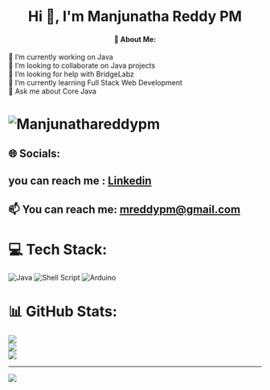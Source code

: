 <h1 align="center">Hi 👋, I'm Manjunatha Reddy PM</h1>
<h4 align="center">  💫 About Me: </h4>
🔭 I’m currently working on Java<br>👯 I’m looking to collaborate on Java projects<br>🤝 I’m looking for help with BridgeLabz<br>🌱 I’m currently learning Full Stack Web Development <br>💬 Ask me about Core Java<br> <h1 align="center">
<p align="left"> <img src="https://komarev.com/ghpvc/?username=Manjunathareddypm&label=Profile%20views&color=0e75b6&style=flat" alt="Manjunathareddypm" /> </p>


## 🌐 Socials:
## you can reach me : <a href="https://www.linkedin.com">Linkedin </a> <br>
## 📫 You can reach me: <a href="https://search.yahoo.com/search?fr=mcafee&type=E211US826G0&p=gmail">mreddypm@gmail.com</a>
  
# 💻 Tech Stack:
![Java](https://img.shields.io/badge/java-%23ED8B00.svg?style=for-the-badge&logo=java&logoColor=white) ![Shell Script](https://img.shields.io/badge/shell_script-%23121011.svg?style=for-the-badge&logo=gnu-bash&logoColor=white) ![Arduino](https://img.shields.io/badge/-Arduino-00979D?style=for-the-badge&logo=Arduino&logoColor=white)
# 📊 GitHub Stats:
![](https://github-readme-stats.vercel.app/api?username=Manjunathareddypm&theme=dark&hide_border=false&include_all_commits=true&count_private=false)<br/>
![](https://github-readme-streak-stats.herokuapp.com/?user=Manjunathareddypm&theme=dark&hide_border=false)<br/>
![](https://github-readme-stats.vercel.app/api/top-langs/?username=Manjunathareddypm&theme=dark&hide_border=false&include_all_commits=true&count_private=false&layout=compact)

---
[![](https://visitcount.itsvg.in/api?id=Manjunathareddypm&icon=0&color=0)](https://visitcount.itsvg.in)

<!-- Proudly created with GPRM ( https://gprm.itsvg.in ) -->
